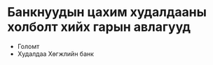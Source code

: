Банкнуудын цахим худалдааны холболт хийх гарын авлагууд
=======================================================

* Голомт
* Худалдаа Хөгжлийн банк
